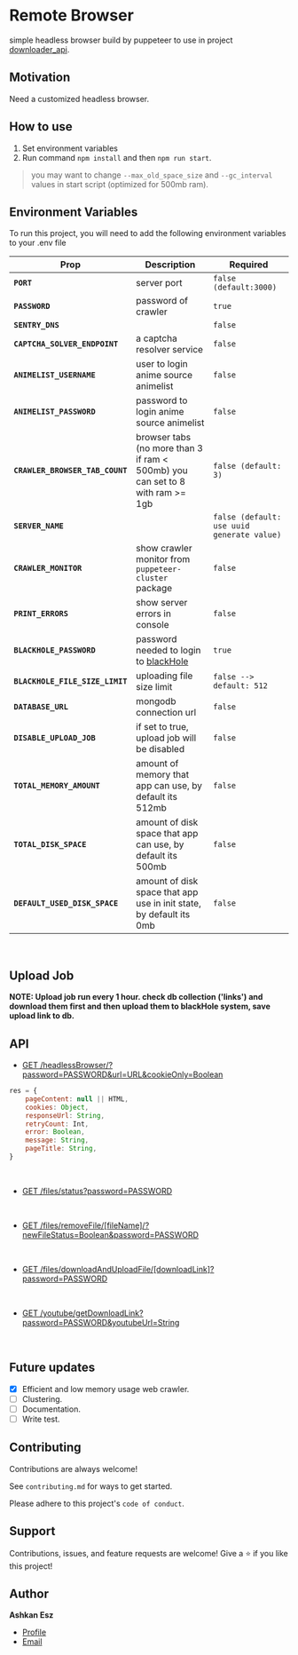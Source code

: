 # Remote Browser

simple headless browser build by puppeteer to use in
project [downloader_api](https://github.com/ashkan-esz/downloader_api).

## Motivation

Need a customized headless browser.

## How to use

1. Set environment variables
2. Run command `npm install` and then `npm run start`.

> you may want to change `--max_old_space_size` and `--gc_interval` values in start script (optimized for 500mb ram).

## Environment Variables

To run this project, you will need to add the following environment variables to your .env file

| Prop                            | Description                                                                   | Required                                   |
|---------------------------------|-------------------------------------------------------------------------------|--------------------------------------------|
| **`PORT`**                      | server port                                                                   | `false (default:3000)`                     |
| **`PASSWORD`**                  | password of crawler                                                           | `true`                                     |
| **`SENTRY_DNS`**                |                                                                               | `false`                                    |
| **`CAPTCHA_SOLVER_ENDPOINT`**   | a captcha resolver service                                                    | `false`                                    |
| **`ANIMELIST_USERNAME`**        | user to login anime source animelist                                          | `false`                                    |
| **`ANIMELIST_PASSWORD`**        | password to login anime source animelist                                      | `false`                                    |
| **`CRAWLER_BROWSER_TAB_COUNT`** | browser tabs (no more than 3 if ram < 500mb) you can set to 8 with ram >= 1gb | `false (default: 3)`                       |
| **`SERVER_NAME`**               |                                                                               | `false (default: use uuid generate value)` |
| **`CRAWLER_MONITOR`**           | show crawler monitor from `puppeteer-cluster` package                         | `false`                                    |
| **`PRINT_ERRORS`**              | show server errors in console                                                 | `false`                                    |
| **`BLACKHOLE_PASSWORD`**        | password needed to login to [blackHole](https://blackhole.run)                | `true`                                     |
| **`BLACKHOLE_FILE_SIZE_LIMIT`** | uploading file size limit                                                     | `false --> default: 512`                   |
| **`DATABASE_URL`**              | mongodb connection url                                                        | `false`                                    |
| **`DISABLE_UPLOAD_JOB`**        | if set to true, upload job will be disabled                                   | `false`                                    |
| **`TOTAL_MEMORY_AMOUNT`**       | amount of memory that app can use, by default its 512mb                       | `false`                                    |
| **`TOTAL_DISK_SPACE`**          | amount of disk space that app can use, by default its 500mb                   | `false`                                    |
| **`DEFAULT_USED_DISK_SPACE`**   | amount of disk space that app use in init state, by default its 0mb           | `false`                                    |

<br/>

## Upload Job

**NOTE: Upload job run every 1 hour. check db collection ('links') and download them first and then upload them
to blackHole system, save upload link to db.**

## API

- [GET /headlessBrowser/?password=PASSWORD&url=URL&cookieOnly=Boolean](api/routes/headlessBrowser.js)

```javascript
res = {
    pageContent: null || HTML,
    cookies: Object,
    responseUrl: String,
    retryCount: Int,
    error: Boolean,
    message: String,
    pageTitle: String,
}
```

<br/>

- [GET /files/status?password=PASSWORD](api/routes/filesRouter.js)

<br/>

- [GET /files/removeFile/[fileName]/?newFileStatus=Boolean&password=PASSWORD](api/routes/filesRouter.js)

<br/>

- [GET /files/downloadAndUploadFile/[downloadLink]?password=PASSWORD](api/routes/filesRouter.js)

<br/>

- [GET /youtube/getDownloadLink?password=PASSWORD&youtubeUrl=String](api/routes/youtubeRouter.js)

<br/>

## Future updates

- [x]  Efficient and low memory usage web crawler.
- [ ]  Clustering.
- [ ]  Documentation.
- [ ]  Write test.

## Contributing

Contributions are always welcome!

See `contributing.md` for ways to get started.

Please adhere to this project's `code of conduct`.

## Support

Contributions, issues, and feature requests are welcome!
Give a ⭐️ if you like this project!

## Author

**Ashkan Esz**

- [Profile](https://github.com/ashkan-esz "Ashkan esz")
- [Email](mailto:ashkanaz2828@gmail.com?subject=Hi "Hi!")
